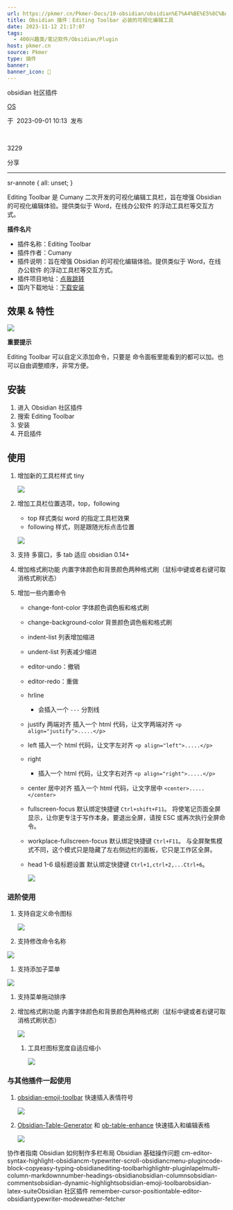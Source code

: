 ```yaml
---
url: https://pkmer.cn/Pkmer-Docs/10-obsidian/obsidian%E7%A4%BE%E5%8C%BA%E6%8F%92%E4%BB%B6/editing-toolbar/
title: Obsidian 插件：Editing Toolbar 必装的可视化编辑工具
date: 2023-11-12 21:17:07
tags:
  - 400兴趣类/笔记软件/Obsidian/Plugin
host: pkmer.cn
source: Pkmer
type: 插件
banner: 
banner_icon: 🔖
---
```

<div class="menu-toggle"> <SidebarToggle client:idle ></SidebarToggle> </div>

obsidian 社区插件

[OS](https://pkmer.cn/authors/os)

于  2023-09-01 10:13  发布

 

3229

分享

* * *

sr-annote { all: unset; }

Editing Toolbar 是 Cumany 二次开发的可视化编辑工具栏，旨在增强 Obsidian 的可视化编辑体验。提供类似于 Word，在线办公软件 的浮动工具栏等交互方式。

**插件名片**

*   插件名称：Editing Toolbar
*   插件作者：Cumany
*   插件说明：旨在增强 Obsidian 的可视化编辑体验。提供类似于 Word，在线办公软件 的浮动工具栏等交互方式。
*   插件项目地址：[点我跳转](https://github.com/cumany/obsidian-editing-toolbar)
*   国内下载地址：[下载安装](https://pkmer.cn/products/plugin/pluginMarket/?editing-toolbar)

## 效果 & 特性

![](https://cdn.pkmer.cn/images/8dcebbf3dbf5d43541cacc63301ae1a8_MD5.gif!pkmer)

**重要提示**

Editing Toolbar 可以自定义添加命令，只要是 命令面板里能看到的都可以加。也可以自由调整顺序，非常方便。

## 安装

1.  进入 Obsidian 社区插件
2.  搜索 Editing Toolbar
3.  安装
4.  开启插件

## 使用

1.  增加新的工具栏样式 tiny
    
    ![](https://cdn.pkmer.cn/images/6c7222e15b6962cc554077c737db26c4_MD5.png!pkmer)
    
2.  增加工具栏位置选项，top，following
    
    *   top 样式类似 word 的指定工具栏效果
    *   following 样式，则是跟随光标点击位置
    
    ![](https://cdn.pkmer.cn/images/ee396b67b8834eb107c53c27100bd31d_MD5.png!pkmer)
    
3.  支持 多窗口，多 tab 适应 obsidian 0.14+
    
4.  增加格式刷功能 内置字体颜色和背景颜色两种格式刷（鼠标中键或者右键可取消格式刷状态）
    
5.  增加一些内置命令
    
    *   change-font-color 字体颜色调色板和格式刷
    *   change-background-color 背景颜色调色板和格式刷
    *   indent-list 列表增加缩进
    *   undent-list 列表减少缩进
    *   editor-undo：撤销
    *   editor-redo：重做
    *   hrline
        *   会插入一个 `---` 分割线
    *   justify 两端对齐 插入一个 html 代码，让文字两端对齐 `<p align="justify">.....</p>`
    *   left 插入一个 html 代码，让文字左对齐 `<p align="left">.....</p>`
    *   right
        *   插入一个 html 代码，让文字右对齐 `<p align="right">.....</p>`
    *   center 居中对齐 插入一个 html 代码，让文字居中 `<center>.....</center>`
    *   fullscreen-focus 默认绑定快捷键 `Ctrl+shift+F11`。 将使笔记页面全屏显示，让你更专注于写作本身。要退出全屏，请按 ESC 或再次执行全屏命令。
    *   workplace-fullscreen-focus 默认绑定快捷键 `Ctrl+F11`。 与全屏聚焦模式不同，这个模式只是隐藏了左右侧边栏的面板，它只是工作区全屏。
    *   head 1-6 级标题设置 默认绑定快捷键 `Ctrl+1,ctrl+2,...Ctrl+6`。
        
        ![](https://cdn.pkmer.cn/images/0d9a9a1c49d9d2b61ea4e17c400766e3_MD5.png!pkmer)
        

### 进阶使用

1.  支持自定义命令图标
    
    ![](https://cdn.pkmer.cn/images/02dbf5b6ba9ecf5b170766f390f3f0a5_MD5.gif!pkmer)
    
2.  支持修改命令名称
    

![](https://cdn.pkmer.cn/images/48b368f52a8494689040e851a77bad09_MD5.gif!pkmer)

1.  支持添加子菜单

![](https://cdn.pkmer.cn/images/ee9a0674177f5467ccaa9888fe3227e4_MD5.gif!pkmer)

1.  支持菜单拖动排序
    
2.  增加格式刷功能 内置字体颜色和背景颜色两种格式刷（鼠标中键或者右键可取消格式刷状态）
    
    ![](https://cdn.pkmer.cn/images/043688f59a5fa25d87f3d6bfa1c60de9_MD5.gif!pkmer)
    
    1.  工具栏图标宽度自适应缩小
        
        ![](https://ghproxy.com/https://raw.githubusercontent.com/cumany/cumany/main/pic/202209072157728.gif)
        

### 与其他插件一起使用

1.  [obsidian-emoji-toolbar](https://pkmer.cn/Pkmer-Docs/10-obsidian/obsidian%E7%A4%BE%E5%8C%BA%E6%8F%92%E4%BB%B6/obsidian-emoji-toolbar) 快速插入表情符号
    
    ![](https://ghproxy.com/https://raw.githubusercontent.com/cumany/cumany/main/pic/202209092001600.gif)
    
2.  [Obsidian-Table-Generator](https://github.com/Quorafind/Obsidian-Table-Generator/) 和 [ob-table-enhance](https://github.com/Stardusten/ob-table-enhancer) 快速插入和编辑表格
    
    ![](https://ghproxy.com/https://raw.githubusercontent.com/cumany/cumany/main/pic/202209092008571.gif)
    

协作者指南 Obsidian 如何制作多栏布局 Obsidian 基础操作问题 cm-editor-syntax-highlight-obsidiancm-typewriter-scroll-obsidiancmenu-plugincode-block-copyeasy-typing-obsidianediting-toolbarhighlightr-pluginlapelmulti-column-markdownnumber-headings-obsidianobsidian-columnsobsidian-commentsobsidian-dynamic-highlightsobsidian-emoji-toolbarobsidian-latex-suiteObsidian 社区插件 remember-cursor-positiontable-editor-obsidiantypewriter-modeweather-fetcher